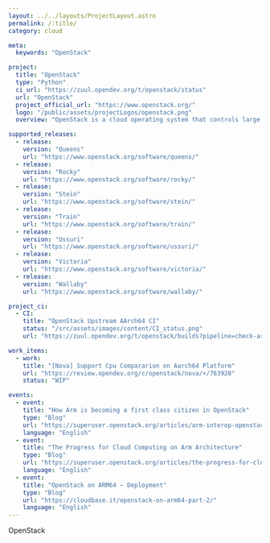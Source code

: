 ```yaml
---
layout: ../../layouts/ProjectLayout.astro
permalink: /:title/
category: cloud

meta:
  keywords: "OpenStack"

project:
  title: "OpenStack"
  type: "Python"
  ci_url: "https://zuul.opendev.org/t/openstack/status"
  url: "OpenStack"
  project_official_url: "https://www.openstack.org/"
  logo: "/public/assets/projectLogos/openstack.png"
  overview: "OpenStack is a cloud operating system that controls large pools of compute, storage, and networking resources throughout a datacenter, all managed and provisioned through APIs with common authentication mechanisms. Beyond standard infrastructure-as-a-service functionality, additional components provide orchestration, fault management and service management amongst other services to ensure high availability of user applications."

supported_releases:
  - release:
    version: "Queens"
    url: "https://www.openstack.org/software/queens/"
  - release:
    version: "Rocky"
    url: "https://www.openstack.org/software/rocky/"
  - release:
    version: "Stein"
    url: "https://www.openstack.org/software/stein/"
  - release:
    version: "Train"
    url: "https://www.openstack.org/software/train/"
  - release:
    version: "Ussuri"
    url: "https://www.openstack.org/software/ussuri/"
  - release:
    version: "Victoria"
    url: "https://www.openstack.org/software/victoria/"
  - release:
    version: "Wallaby"
    url: "https://www.openstack.org/software/wallaby/"

project_ci:
  - CI:
    title: "OpenStack Upstream AArch64 CI"
    status: "/src/assets/images/content/CI_status.png"
    url: "https://zuul.opendev.org/t/openstack/builds?pipeline=check-arm64"

work_items:
  - work:
    title: "[Nova] Support Cpu Compararion on Aarch64 Platform"
    url: "https://review.opendev.org/c/openstack/nova/+/763928"
    status: "WIP"

events:
  - event:
    title: "How Arm is becoming a first class citizen in OpenStack"
    type: "Blog"
    url: "https://superuser.openstack.org/articles/arm-interop-openstack/"
    language: "English"
  - event:
    title: "The Progress for Cloud Computing on Arm Architecture"
    type: "Blog"
    url: "https://superuser.openstack.org/articles/the-progress-for-cloud-computing-on-arm-architecture/"
    language: "English"
  - event:
    title: "OpenStack on ARM64 – Deployment"
    type: "Blog"
    url: "https://cloudbase.it/openstack-on-arm64-part-2/"
    language: "English"
---
```


<p>OpenStack</p>
